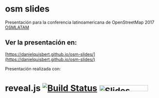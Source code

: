 # osm slides

Presentación para la conferencia latinoamericana de OpenStreetMap 2017 [OSMLATAM](http://state.osmlatam.org)


## Ver la presentación en:

[https://danielquisbert.github.io/osm-slides/](https://danielquisbert.github.io/osm-slides/)

Presentación realizada con:

# reveal.js [![Build Status](https://travis-ci.org/hakimel/reveal.js.svg?branch=master)](https://travis-ci.org/hakimel/reveal.js) <a href="https://slides.com?ref=github"><img src="https://s3.amazonaws.com/static.slid.es/images/slides-github-banner-320x40.png?1" alt="Slides" width="160" height="20"></a>

